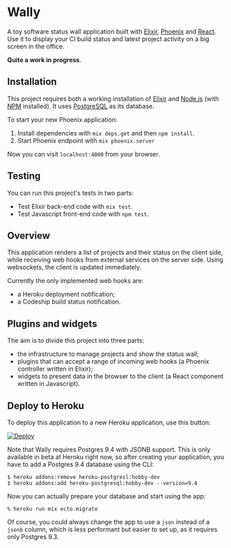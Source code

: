 # Wally

A toy software status wall application built with [Elixir][], [Phoenix][] and
[React][]. Use it to display your CI build status and latest project activity on
a big screen in the office.

**Quite a work in progress**.

## Installation

This project requires both a working installation of [Elixir][] and [Node.js][]
(with [NPM][] installed). It uses [PostgreSQL][] as its database.

To start your new Phoenix application:

1. Install dependencies with `mix deps.get` and then `npm install`.
2. Start Phoenix endpoint with `mix phoenix.server`

Now you can visit `localhost:4000` from your browser.

## Testing

You can run this project's tests in two parts:

* Test Elixir back-end code with `mix test`.
* Test Javascript front-end code with `npm test`.

## Overview

This application renders a list of projects and their status on the client side,
while receiving web hooks from external services on the server side. Using
websockets, the client is updated immediately.

Currently the only implemented web hooks are:

* a Heroku deployment notification;
* a Codeship build status notification.

## Plugins and widgets

The aim is to divide this project into three parts:

* the infrastructure to manage projects and show the status wall;
* plugins that can accept a range of incoming web hooks (a Phoenix controller
  written in Elixir);
* widgets to present data in the browser to the client (a React component
  written in Javascript).

## Deploy to Heroku

To deploy this application to a new Heroku application, use this button:

[![Deploy](https://www.herokucdn.com/deploy/button.png)](https://heroku.com/deploy)

Note that Wally requires Postgres 9.4 with JSONB support. This is only available
in beta at Heroku right now, so after creating your application, you have to add
a Postgres 9.4 database using the CLI:

    $ heroku addons:remove heroku-postgresl:hobby-dev
    $ heroku addons:add heroku-postgresql:hobby-dev --version=9.4

Now you can actually prepare your database and start using the app:

    % heroku run mix ecto.migrate

Of course, you could always change the app to use a `json` instead of a `jsonb`
column, which is less performant but easier to set up, as it requires only
Postgres 9.3.

[Elixir]: http://elixir-lang.org/
[Phoenix]: http://www.phoenixframework.org/
[React]: https://facebook.github.io/react/
[Node.js]: https://nodejs.org/
[NPM]: https://www.npmjs.com/
[PostgreSQL]: http://www.postgresql.org/
